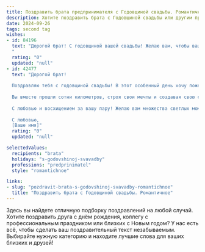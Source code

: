 ```yaml
---
title: Поздравить брата предпринимателя с Годовщиной свадьбы. Романтичное
description: Хотите поздравить брата с Годовщиной свадьбы или другим праздником? Наш ИИ создаст незабываемое поздравление, а вы обязательно выделитесь среди других.  
date: 2024-09-26
tags: second tag
wishes:
- id: 84196
  text: "Дорогой брат! С годовщиной вашей свадьбы! Желаю вам, чтобы ваша любовь, крепкая и нежная, как ваш семейный бизнес, процветала с каждым годом, принося всё новые и новые радости. Пусть ваш дом всегда будет полон счастья, тепла и  взаимного уважения.  Будьте счастливы, любите друг друга и цените каждый миг, проведенный вместе!
  "
  rating: "0"
  updated: "null"
- id: 42477
  text: "Дорогой брат!
  
  Поздравляю тебя с годовщиной свадьбы! В этот особенный день хочу пожелать вам не только любви, но и взаимопонимания, которое крепче всего на свете. Пусть между вами всегда будет тепло, как в самом уютном доме, и поддержка, как в самом успешном бизнесе.
  
  Вы вместе прошли сотни километров, строя свои мечты и создавая свою счастливую историю. Пусть каждый день вашей жизни будет напоминать вам о том, как прекрасно быть вместе, и пусть искра романтики никогда не угасает в ваших сердцах.
  
  С любовью и восхищением за вашу пару! Желаю вам множества светлых моментов, чтобы каждый миг был напоен счастьем и сердечным теплом. Поддерживайте друг друга, как вы поддерживаете свои дела, и пусть ваш союз крепнет с каждым годом.
  
  С любовью,
  [Ваше имя]"
  rating: "0"
  updated: "null"

selectedValues:
  recipients: "brata"
  holidays: "s-godovshinoj-svavadby"
  professions: "predprinimatel"
  style: "romantichnoe"

links:
- slug: "pozdravit-brata-s-godovshinoj-svavadby-romantichnoe"
  title: "Поздравить брата с Годовщиной свадьбы. Романтичное"
---
```


Здесь вы найдете отличную подборку поздравлений на любой случай.
Хотите поздравить друга с днём рождения, коллегу с профессиональным праздником или близких с Новым годом? У нас есть всё, чтобы сделать ваш поздравительный текст незабываемым. Выбирайте нужную категорию и находите лучшие слова для ваших близких и друзей!
